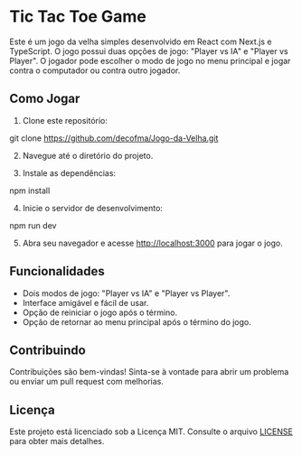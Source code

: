 # Tic Tac Toe Game

Este é um jogo da velha simples desenvolvido em React com Next.js e TypeScript. O jogo possui duas opções de jogo: "Player vs IA" e "Player vs Player". O jogador pode escolher o modo de jogo no menu principal e jogar contra o computador ou contra outro jogador.

## Como Jogar

1. Clone este repositório:

git clone https://github.com/decofma/Jogo-da-Velha.git

2. Navegue até o diretório do projeto.

3. Instale as dependências:

npm install

4. Inicie o servidor de desenvolvimento:

npm run dev

5. Abra seu navegador e acesse [http://localhost:3000](http://localhost:3000) para jogar o jogo.

## Funcionalidades

- Dois modos de jogo: "Player vs IA" e "Player vs Player".
- Interface amigável e fácil de usar.
- Opção de reiniciar o jogo após o término.
- Opção de retornar ao menu principal após o término do jogo.

## Contribuindo

Contribuições são bem-vindas! Sinta-se à vontade para abrir um problema ou enviar um pull request com melhorias.

## Licença

Este projeto está licenciado sob a Licença MIT. Consulte o arquivo [LICENSE](LICENSE) para obter mais detalhes.

